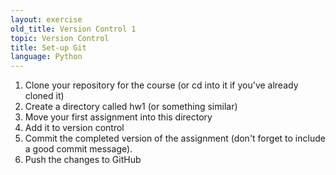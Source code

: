 ```yaml
---
layout: exercise
old_title: Version Control 1
topic: Version Control
title: Set-up Git
language: Python
---
```


1. Clone your repository for the course (or cd into it if you've already cloned
   it)
2. Create a directory called hw1 (or something similar)
3. Move your first assignment into this directory
4. Add it to version control
5. Commit the completed version of the assignment (don't forget to include a
   good commit message).
6. Push the changes to GitHub


